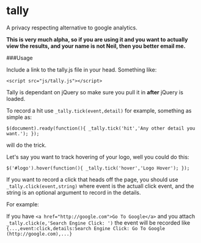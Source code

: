 tally
=====

A privacy respecting alternative to google analytics.

**This is very much alpha, so if you are using it and you want to actually view the results, and your name is not Neil, then you better email me.**


###Usage

Include a link to the tally.js file in your head.
Something like:

`<script src="js/tally.js"></script>`

Tally is dependant on jQuery so make sure you pull it in **after** jQuery is loaded.


To record a hit use `_tally.tick(event,detail)` for example, something as simple as:

`
$(document).ready(function(){
	_tally.tick('hit','Any other detail you want.');
});
`

will do the trick.

Let's say you want to track hovering of your logo, well you could do this:

`
$('#logo').hover(function(){
	_tally.tick('hover','Logo Hover');
});
`

If you want to record a click that heads off the page, you should use `_tally.click(event,string)` where event is the actuall click event, and the string is an optional argument to record in the details.

For example:

If you have `<a href="http://google.com">Go To Google</a>` 
and you attach `_tally.click(e,'Search Engine Click: ')` 
the event will be recorded like 
`{...,event:click,details:Search Engine Click: Go To Google (http://google.com),...}`
